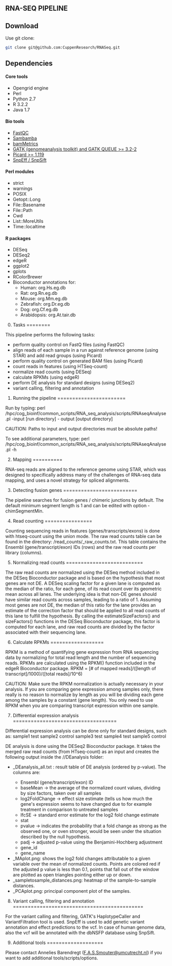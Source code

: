 ## RNA-SEQ PIPELINE

## Download
Use git clone:
```bash
git clone git@github.com:CuppenResearch/RNASeq.git
```

## Dependencies
#### Core tools
- Opengrid engine
- Perl
- Python 2.7
- R 3.2.2
- Java 1.7

#### Bio tools
- [FastQC](http://www.bioinformatics.babraham.ac.uk/projects/fastqc/)
- [Sambamba](http://lomereiter.github.io/sambamba/)
- [bamMetrics](https://github.com/CuppenResearch/bamMetrics)
- [GATK (genomeanalysis toolkit) and GATK QUEUE >= 3.2-2](https://www.broadinstitute.org/gatk/)
- [Picard >= 1.119](http://broadinstitute.github.io/picard/) 
- [SnpEff / SnpSift](http://snpeff.sourceforge.net/)

#### Perl modules
- strict
- warnings
- POSIX
- Getopt::Long
- File::Basename
- File::Path
- Cwd
- List::MoreUtils
- Time::localtime

#### R packages
- DESeq
- DESeq2
- edgeR
- ggplot2
- gplots
- RColorBrewer
- Bioconductor annotations for:
    - Human: org.Hs.eg.db
    - Rat: org.Rn.eg.db
    - Mouse: org.Mm.eg.db
    - Zebrafish: org.Dr.eg.db
    - Dog: org.Cf.eg.db
    - Arabidopsis: org.At.tair.db



0. Tasks
========

This pipeline performs the following tasks:
  - perform quality control on FastQ files (using FastQC)
  - align reads of each sample in a run against reference genome (using STAR) and add read groups (using Picard)
  - perform quality control on generated BAM files (using Picard)
  - count reads in features (using HTSeq-count)
  - normalize read counts (using DESeq)
  - calculate RPKMs (using edgeR)
  - perform DE analysis for standard designs (using DESeq2)
  - variant calling, filtering and annotation


1. Running the pipeline
=======================

Run by typing: 
perl /hpc/cog_bioinf/common_scripts/RNA_seq_analysis/scripts/RNAseqAnalyse.pl -input [run directory] - output [output directory]

CAUTION: Paths to input and output directories must be absolute paths!

To see additional parameters, type:
perl /hpc/cog_bioinf/common_scripts/RNA_seq_analysis/scripts/RNAseqAnalyse.pl -h


2. Mapping
==========

RNA-seq reads are aligned to the reference genome using STAR, which was designed to specifically address many of the challenges of RNA-seq data mapping, and uses a novel strategy for spliced alignments.

3. Detecting fusion genes
=========================

The pipeline searches for fusion genes / chimeric junctions by default. The default minimum segment length is 1 and can be edited with option -chimSegmentMin.


4. Read counting
================

Counting sequencing reads in features (genes/transcripts/exons) is done with htseq-count using the union mode.
The raw read counts table can be found in the directory: <rundir>/read_counts/<run>_raw_counts.txt. This table contains the Ensembl (gene/transcript/exon) IDs (rows) and the raw read 
counts per library (columns).


5. Normalizing read counts
==========================

The raw read counts are normalized using the DESeq method included in the DESeq Bioconductor package and is based on the hypothesis that most genes are not DE. A DESeq scaling factor for
a given lane is computed as the median of the ratio, for each gene, of its read count over its geometric mean across all lanes. The underlying idea is that non-DE
genes should have similar read counts across samples, leading to a ratio of 1. Assuming most genes are not DE, the median of this ratio for the lane provides an
estimate of the correction factor that should be applied to all read counts of this lane to fulfill the hypothesis. By calling the estimateSizeFactors() and sizeFactors()
functions in the DESeq Bioconductor package, this factor is computed for each lane, and raw read counts are divided by the factor associated with their sequencing lane. 


6. Calculate RPKMs
==================

RPKM is a method of quantifying gene expression from RNA sequencing data by normalizing for total read length and the number of sequencing reads. RPKMs are calculated using the RPKM()
function included in the edgeR Bioconductor package.
RPKM = [# of mapped reads]/([length of transcript]/1000)/([total reads]/10^6)

CAUTION: Make sure the RPKM normalization is actually necessary in your analysis. If you are comparing gene expression among samples only, there really is no reason to normalize by length
as you will be dividing each gene among the samples by a constant (gene length). You only need to use RPKM when you are comparing transcript expression within one sample.


7. Differential expression analysis
===================================

Differential expression analysis can be done only for standard designs, such as:
   sample1	test
   sample2	control
   sample3	test
   sample4	test
   sample5	control

DE analysis is done using the DESeq2 Bioconductor package. It takes the merged raw read counts (from HTseq-count) as an input and creates the following output inside the /<run>/DEanalysis folder:
 - <run>_DEanalysis_all.txt : result table of DE analysis (ordered by p-value). The columns are:
   - Ensembl (gene/transcript/exon) ID
   - baseMean -> the average of the normalized count values, dividing by size factors, taken over all samples
   - log2FoldChange -> effect size estimate (tells us how much the gene's expression seems to have changed due to for example treatment in comparison to untreated samples
   - lfcSE -> standard error estimate for the log2 fold change estimate
   - stat
   - pvalue -> indicates the probability that a fold change as strong as the observed one, or oven stronger, would be seen under the situation described by the null hypothesis.
   - padj -> adjusted p-value using the Benjamini-Hochberg adjustment
   - gene_id
   - gene_name
 - <run>_MAplot.png: shows the log2 fold changes attributable to a given variable over the mean of normalized counts. Points are colored red if the adjusted p value is less than 0.1,
   points that fall out of the window are plotted as open triangles pointing either up or down.
 - <run>_sampletosample_distances.png: heatmap of the sample-to-sample distances.
 - <run>_PCAplot.png: principal component plot of the samples.


8. Variant calling, filtering and annotation
============================================

For the variant calling and filtering, GATK's HaplotypeCaller and VariantFiltration tool is used.
SnpEff is used to add genetic variant annotation and effect predictions to the vcf.
In case of human genome data, also the vcf will be annotated with the dbNSFP database using SnpSift.


9. Additional tools
===================

Please contact Annelies Barendregt (F.A.S.Smouter@umcutrecht.nl) if you want to add additional tools/scripts/options.
